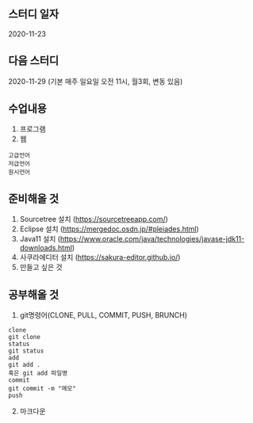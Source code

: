 스터디 일자
------------
2020-11-23

다음 스터디
-----------
2020-11-29 (기본 매주 일요일 오전 11시, 월3회, 변동 있음)

수업내용
--------------
1. 프로그램
2. 웹
```
고급언어
저급언어
원시언어
```
준비해올 것
-------------
1. Sourcetree 설치 (https://sourcetreeapp.com/)
2. Eclipse 설치 (https://mergedoc.osdn.jp/#pleiades.html)
3. Java11 설치 (https://www.oracle.com/java/technologies/javase-jdk11-downloads.html)
4. 사쿠라에디터 설치 (https://sakura-editor.github.io/)
5. 만들고 싶은 것

공부해올 것
---------

1. git명령어(CLONE, PULL, COMMIT, PUSH, BRUNCH)
```
clone
git clone
status
git status
add
git add . 
혹은 git add 파일명
commit
git commit -m "메모"
push
```

2. 마크다운
